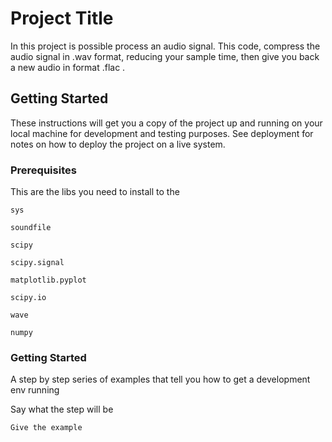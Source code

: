 # Project Title

In this project is possible process an audio signal. This code, compress the audio signal in .wav format, reducing your sample time, then give you back a new audio in format .flac . 

## Getting Started

These instructions will get you a copy of the project up and running on your local machine for development and testing purposes. See deployment for notes on how to deploy the project on a live system.

### Prerequisites

This are the libs you need to install to the 

```
sys
```
```
soundfile
```
```
scipy
```
```
scipy.signal 
```
```
matplotlib.pyplot
```
```
scipy.io
```
```
wave
```
```
numpy
```

### Getting Started

A step by step series of examples that tell you how to get a development env running

Say what the step will be

```
Give the example
```
